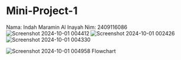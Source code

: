 # Mini-Project-1
Nama: Indah Maramin Al Inayah Nim: 2409116086
![Screenshot 2024-10-01 004412](https://github.com/user-attachments/assets/5da77e9b-f103-4943-9365-433dbcc81b06)
![Screenshot 2024-10-01 002426](https://github.com/user-attachments/assets/b97deb38-1fe1-47da-bac4-feac5dcca6a1)
![Screenshot 2024-10-01 004330](https://github.com/user-attachments/assets/0d1a08ff-5d18-4cc8-a119-1e8caac92f73)

![Screenshot 2024-10-01 004958](https://github.com/user-attachments/assets/00df4a0c-6c88-42c9-a231-53431eca632e) Flowchart
